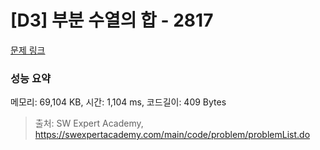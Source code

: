# [D3] 부분 수열의 합 - 2817 

[문제 링크](https://swexpertacademy.com/main/code/problem/problemDetail.do?contestProbId=AV7IzvG6EksDFAXB) 

### 성능 요약

메모리: 69,104 KB, 시간: 1,104 ms, 코드길이: 409 Bytes



> 출처: SW Expert Academy, https://swexpertacademy.com/main/code/problem/problemList.do